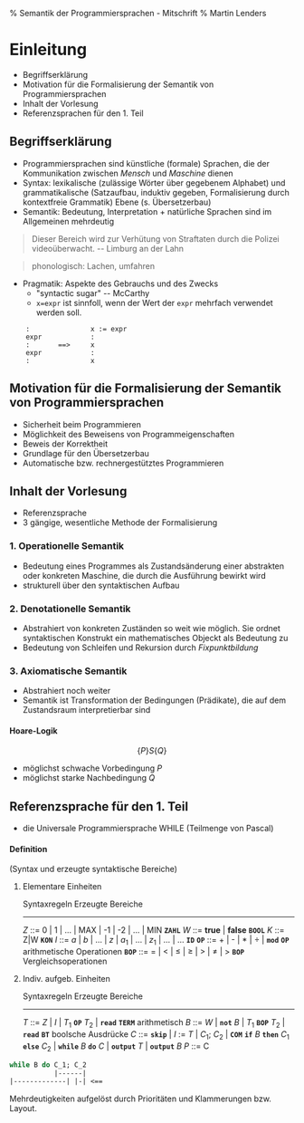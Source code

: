 % Semantik der Programmiersprachen - Mitschrift
% Martin Lenders

Einleitung
==========

 * Begriffserklärung
 * Motivation für die Formalisierung der Semantik von Programmiersprachen
 * Inhalt der Vorlesung
 * Referenzsprachen für den 1. Teil


Begriffserklärung
-----------------

 * Programmiersprachen sind künstliche (formale) Sprachen, die der 
   Kommunikation zwischen *Mensch* und *Maschine* dienen
 * Syntax: lexikalische (zulässige Wörter über gegebenem Alphabet) und 
   grammatikalische (Satzaufbau, induktiv gegeben, Formalisierung durch 
   kontextfreie Grammatik) Ebene (s. Übersetzerbau)
 * Semantik: Bedeutung, Interpretation + natürliche Sprachen sind im 
   Allgemeinen mehrdeutig

> Dieser Bereich wird zur Verhütung von Straftaten durch die Polizei 
> videoüberwacht. 
> -- Limburg an der Lahn

> phonologisch: Lachen, umfahren

 * Pragmatik: Aspekte des Gebrauchs und des Zwecks
    + "syntactic sugar" -- McCarthy
    + ```x=expr``` ist sinnfoll, wenn der Wert der ```expr``` mehrfach 
      verwendet werden soll.

```
    :               x := expr
    expr            :
    :       ==>     x
    expr            :
    :               x
```

Motivation für die Formalisierung der Semantik von Programmiersprachen
----------------------------------------------------------------------
 * Sicherheit beim Programmieren
 * Möglichkeit des Beweisens von Programmeigenschaften
 * Beweis der Korrektheit
 * Grundlage für den Übersetzerbau
 * Automatische bzw. rechnergestütztes Programmieren

Inhalt der Vorlesung
--------------------
 * Referenzsprache
 * 3 gängige, wesentliche Methode der Formalisierung

### 1. Operationelle Semantik
 * Bedeutung eines Programmes als Zustandsänderung einer abstrakten 
   oder konkreten Maschine, die durch die Ausführung bewirkt wird
 * strukturell über den syntaktischen Aufbau

### 2. Denotationelle Semantik
 * Abstrahiert von konkreten Zuständen so weit wie möglich. Sie ordnet 
   syntaktischen Konstrukt ein mathematisches Objeckt als Bedeutung zu
 * Bedeutung von Schleifen und Rekursion durch *Fixpunktbildung*

### 3. Axiomatische Semantik
 * Abstrahiert noch weiter
 * Semantik ist Transformation der Bedingungen (Prädikate),
   die auf dem Zustandsraum interpretierbar sind
   
#### Hoare-Logik
$$\{P\} S \{Q\}$$
 * möglichst schwache Vorbedingung $P$
 * möglichst starke Nachbedingung $Q$

Referenzsprache für den 1. Teil
-------------------------------
 * die Universale Programmiersprache WHILE (Teilmenge von Pascal)

#### Definition
(Syntax und erzeugte syntaktische Bereiche)

1.  Elementare Einheiten

    Syntaxregeln                                                 Erzeugte Bereiche
    -------------------------------------------------------      --------------------------------------
    $Z$ ::= 0 | 1 | ... | MAX | -1 | -2 | ... | MIN              **```ZAHL```**
    $W$ ::= **true** | **false**                                 **```BOOL```**
    $K$ ::= Z|W                                                  **```KON```**
    $I$ ::= $a$ | $b$ | … | $z$ | $a_1$ | … | $z_1$ | … | …      **```ID```**
    **```OP```** ::= + | - | * | ÷ | **```mod```**               **```OP```** arithmetische Operationen
    **```BOP```** ::= = | < | ≤ | ≥ | > | ≠ | >                  **```BOP```** Vergleichsoperationen

2.  Indiv. aufgeb. Einheiten

    Syntaxregeln                                                                    Erzeugte Bereiche
    ----------------------------------------------------------------------------    --------------------------------------
    $T$ ::= $Z$ | $I$ | $T_1$ **```OP```** $T_2$ | **```read```**                   **```TERM```** arithmetisch
    $B$ ::= $W$ | **```not```** $B$ | $T_1$ **```BOP```** $T_2$ | **```read```**    **```BT```** boolsche Ausdrücke
    $C$ ::= **```skip```** | $I$ := $T$ | $C_1$; $C_2$ |                            **```COM```**
            **```if```** $B$ **```then```** $C_1$ **```else```** $C_2$ |
            **```while```** $B$ **```do```** $C$ | **```output```** $T$ |
            **```output```** $B$
    $P$ ::= C

```PASCAL
while B do C_1; C_2
           |------|
|-------------| |-| <==
```

Mehrdeutigkeiten aufgelöst durch Prioritäten und Klammerungen bzw. Layout.

